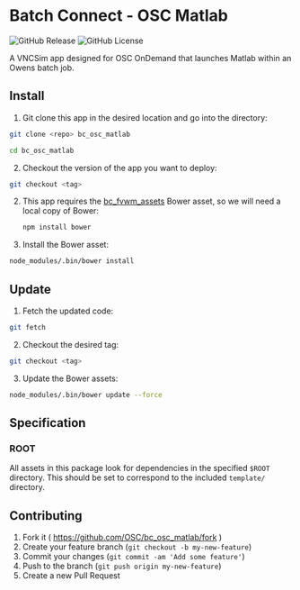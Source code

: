 # Batch Connect - OSC Matlab

![GitHub Release](https://img.shields.io/github/release/osc/bc_osc_matlab.svg)
![GitHub License](https://img.shields.io/github/license/osc/bc_osc_matlab.svg)

A VNCSim app designed for OSC OnDemand that launches Matlab within an Owens
batch job.

## Install

1. Git clone this app in the desired location and go into the directory:

  ```sh
  git clone <repo> bc_osc_matlab

  cd bc_osc_matlab
  ```

2. Checkout the version of the app you want to deploy:

  ```sh
  git checkout <tag>
  ```

2. This app requires the
   [bc_fvwm_assets](https://github.com/OSC/bc_fvwm_assets) Bower asset, so we
   will need a local copy of Bower:

   ```sh
   npm install bower
   ```

3. Install the Bower asset:

  ```sh
  node_modules/.bin/bower install
  ```

## Update

1. Fetch the updated code:

  ```sh
  git fetch
  ```

2. Checkout the desired tag:

  ```sh
  git checkout <tag>
  ```

3. Update the Bower assets:

  ```sh
  node_modules/.bin/bower update --force
  ```

## Specification

### ROOT

All assets in this package look for dependencies in the specified `$ROOT`
directory. This should be set to correspond to the included `template/`
directory.

## Contributing

1. Fork it ( https://github.com/OSC/bc_osc_matlab/fork )
2. Create your feature branch (`git checkout -b my-new-feature`)
3. Commit your changes (`git commit -am 'Add some feature'`)
4. Push to the branch (`git push origin my-new-feature`)
5. Create a new Pull Request
